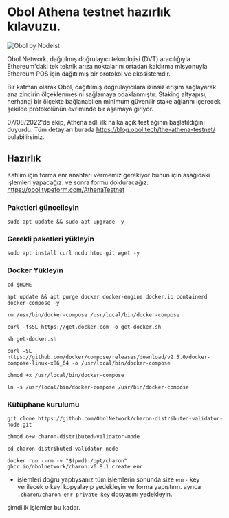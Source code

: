 # Obol Athena testnet hazırlık kılavuzu.

![Obol by Nodeist](https://img3.teletype.in/files/2f/d8/2fd8b17f-23dd-4def-937b-c50b4f11c7f8.jpeg)


Obol Network, dağıtılmış doğrulayıcı teknolojisi (DVT) aracılığıyla Ethereum'daki tek teknik arıza noktalarını ortadan kaldırma misyonuyla Ethereum POS için dağıtılmış bir protokol ve ekosistemdir.

Bir katman olarak Obol, dağıtılmış doğrulayıcılara izinsiz erişim sağlayarak ana zincirin ölçeklenmesini sağlamaya odaklanmıştır. Staking altyapısı, herhangi bir ölçekte bağlanabilen minimum güvenilir stake ağlarını içerecek şekilde protokolünün evriminde bir aşamaya giriyor.

07/08/2022'de ekip, Athena adlı ilk halka açık test ağının başlatıldığını duyurdu. Tüm detayları burada https://blog.obol.tech/the-athena-testnet/ bulabilirsiniz.

## Hazırlık 
Katılım için forma enr anahtarı vermemiz gerekiyor bunun için aşağıdaki işlemleri yapacağız. 
ve sonra formu dolduracağız. https://obol.typeform.com/AthenaTestnet

### Paketleri güncelleyin
```
sudo apt update && sudo apt upgrade -y
```

### Gerekli paketleri yükleyin
```
sudo apt install curl ncdu htop git wget -y
```

### Docker Yükleyin 
```
cd $HOME

apt update && apt purge docker docker-engine docker.io containerd docker-compose -y

rm /usr/bin/docker-compose /usr/local/bin/docker-compose

curl -fsSL https://get.docker.com -o get-docker.sh

sh get-docker.sh

curl -SL https://github.com/docker/compose/releases/download/v2.5.0/docker-compose-linux-x86_64 -o /usr/local/bin/docker-compose

chmod +x /usr/local/bin/docker-compose

ln -s /usr/local/bin/docker-compose /usr/bin/docker-compose
```

### Kütüphane kurulumu
```
git clone https://github.com/ObolNetwork/charon-distributed-validator-node.git

chmod o+w charon-distributed-validator-node

cd charon-distributed-validator-node

docker run --rm -v "$(pwd):/opt/charon" ghcr.io/obolnetwork/charon:v0.8.1 create enr
```

* işlemleri doğru yaptıysanız tüm işlemlerin sonunda size `enr-` key verilecek o keyi kopyalayıp yedekleyin ve forma yapıştırın. 
ayrıca `.charon/charon-enr-private-key` dosyasını yedekleyin.

şimdilik işlemler bu kadar.
